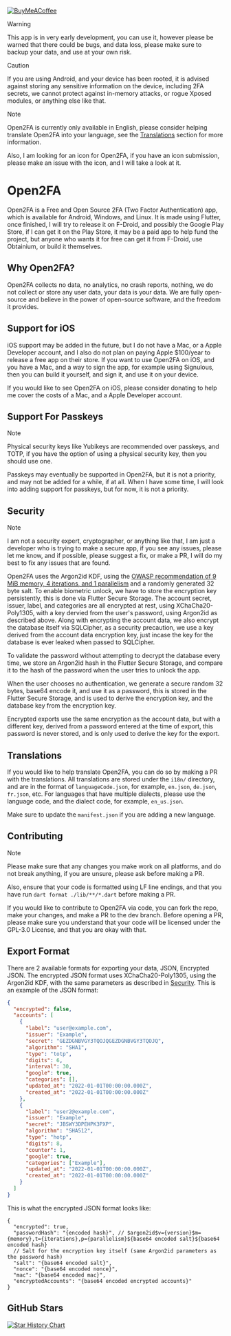 [![BuyMeACoffee](https://img.buymeacoffee.com/button-api/?text=Buy%20me%20a%20coffee&emoji=☕&slug=xtremedev&button_colour=BD5FFF&font_colour=ffffff&font_family=Cookie&outline_colour=000000&coffee_colour=FFDD00)](https://www.buymeacoffee.com/xtremedev)

> [!WARNING]
> This app is in very early development, you can use it, however please be warned that there could be bugs, and data loss, please make sure to backup your data, and use at your own risk.

> [!CAUTION]
> If you are using Android, and your device has been rooted, it is advised against storing any sensitive information on the device, including 2FA secrets, we cannot protect against in-memory attacks, or rogue Xposed modules, or anything else like that.

> [!NOTE]
> Open2FA is currently only available in English, please consider helping translate Open2FA into your language, see the [Translations](#translations) section for more information.
>
> Also, I am looking for an icon for Open2FA, if you have an icon submission, please make an issue with the icon, and I will take a look at it.

# Open2FA

Open2FA is a Free and Open Source 2FA (Two Factor Authentication) app, which is available for Android, Windows, and Linux. It is made using Flutter, once finished, I will try to release it on F-Droid, and possibly the Google Play Store, if I can get it on the Play Store, it may be a paid app to help fund the project, but anyone who wants it for free can get it from F-Droid, use Obtainium, or build it themselves.

## Why Open2FA?

Open2FA collects no data, no analytics, no crash reports, nothing, we do not collect or store any user data, your data is your data.
We are fully open-source and believe in the power of open-source software, and the freedom it provides.

## Support for iOS

iOS support may be added in the future, but I do not have a Mac, or a Apple Developer account, and I also do not plan on paying Apple $100/year to release a free app on their store.
If you want to use Open2FA on iOS, and you have a Mac, and a way to sign the app, for example using Signulous, then you can build it yourself, and sign it, and use it on your device.

If you would like to see Open2FA on iOS, please consider donating to help me cover the costs of a Mac, and a Apple Developer account.

## Support For Passkeys

> [!NOTE]
> Physical security keys like Yubikeys are recommended over passkeys, and TOTP, if you have the option of using a physical security key, then you should use one.

Passkeys may eventually be supported in Open2FA, but it is not a priority, and may not be added for a while, if at all.
When I have some time, I will look into adding support for passkeys, but for now, it is not a priority.

## Security

> [!NOTE]
> I am not a security expert, cryptographer, or anything like that, I am just a developer who is trying to make a secure app, if you see any issues, please let me know, and if possible, please suggest a fix, or make a PR, I will do my best to fix any issues that are found.

Open2FA uses the Argon2id KDF, using the [OWASP recommendation of 9 MiB memory, 4 iterations, and 1 parallelism](https://cheatsheetseries.owasp.org/cheatsheets/Password_Storage_Cheat_Sheet.html#argon2id) and a randomly generated 32 byte salt.
To enable biometric unlock, we have to store the encryption key persistently, this is done via Flutter Secure Storage.
The account secret, issuer, label, and categories are all encrypted at rest, using XChaCha20-Poly1305, with a key dervied from the user's password, using Argon2id as described above.
Along with encrypting the account data, we also encrypt the database itself via SQLCipher, as a security precaution, we use a key derived from the account data encryption key, just incase the key for the database is ever leaked when passed to SQLCipher.

To validate the password without attempting to decrypt the database every time, we store an Argon2id hash in the Flutter Secure Storage, and compare it to the hash of the password when the user tries to unlock the app.

When the user chooses no authentication, we generate a secure random 32 bytes, base64 encode it, and use it as a password, this is stored in the Flutter Secure Storage, and is used to derive the encryption key, and the database key from the encryption key.

Encrypted exports use the same encryption as the account data, but with a different key, derived from a password entered at the time of export, this password is never stored, and is only used to derive the key for the export. 

## Translations

If you would like to help translate Open2FA, you can do so by making a PR with the translations.
All translations are stored under the `i18n/` directory, and are in the format of `languageCode.json`, for example, `en.json`, `de.json`, `fr.json`, etc.
For languages that have multiple dialects, please use the language code, and the dialect code, for example, `en_us.json`.

Make sure to update the `manifest.json` if you are adding a new language.

## Contributing

> [!NOTE]
> Please make sure that any changes you make work on all platforms, and do not break anything, if you are unsure, please ask before making a PR.
>
> Also, ensure that your code is formatted using LF line endings, and that you have run `dart format ./lib/**/*.dart` before making a PR.

If you would like to contribute to Open2FA via code, you can fork the repo, make your changes, and make a PR to the dev branch.
Before opening a PR, please make sure you understand that your code will be licensed under the GPL-3.0 License, and that you are okay with that.

## Export Format

There are 2 available formats for exporting your data, JSON, Encrypted JSON.
The encrypted JSON format uses XChaCha20-Poly1305, using the Argon2id KDF, with the same parameters as described in [Security](#security).
This is an example of the JSON format:

```json
{
  "encrypted": false,
  "accounts": [
    {
      "label": "user@example.com",
      "issuer": "Example",
      "secret": "GEZDGNBVGY3TQOJQGEZDGNBVGY3TQOJQ",
      "algorithm": "SHA1",
      "type": "totp",
      "digits": 6,
      "interval": 30,
      "google": true,
      "categories": [],
      "updated_at": "2022-01-01T00:00:00.000Z",
      "created_at": "2022-01-01T00:00:00.000Z"
    },
    {
      "label": "user2@example.com",
      "issuer": "Example",
      "secret": "JBSWY3DPEHPK3PXP",
      "algorithm": "SHA512",
      "type": "hotp",
      "digits": 8,
      "counter": 1,
      "google": true,
      "categories": ["Example"],
      "updated_at": "2022-01-01T00:00:00.000Z",
      "created_at": "2022-01-01T00:00:00.000Z"
    }
  ]
}
```

This is what the encrypted JSON format looks like:

```jsonc
{
  "encrypted": true,
  "passwordHash": "{encoded hash}", // $argon2id$v={version}$m={memory},t={iterations},p={parallelism}${base64 encoded salt}${base64 encoded hash}
  // Salt for the encryption key itself (same Argon2id parameters as the password hash)
  "salt": "{base64 encoded salt}",
  "nonce": "{base64 encoded nonce}",
  "mac": "{base64 encoded mac}",
  "encryptedAccounts": "{base64 encoded encrypted accounts}"
}
```

## GitHub Stars

[![Star History Chart](https://api.star-history.com/svg?repos=XTREME1738/Open2FA&type=Date)](https://www.star-history.com/#XTREME1738/Open2FA&Date)